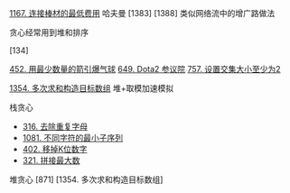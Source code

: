 [1167. 连接棒材的最低费用](https://leetcode-cn.com/problems/minimum-cost-to-connect-sticks/) 哈夫曼
[1383]
[1388] 类似网络流中的增广路做法

贪心经常用到堆和排序

[134]

[452. 用最少数量的箭引爆气球](https://leetcode-cn.com/problems/minimum-number-of-arrows-to-burst-balloons/)
[649. Dota2 参议院](https://leetcode-cn.com/problems/dota2-senate/)
[757.  设置交集大小至少为2](https://leetcode-cn.com/problems/set-intersection-size-at-least-two/)

[1354. 多次求和构造目标数组](https://leetcode-cn.com/problems/construct-target-array-with-multiple-sums/) 堆+取模加速模拟

栈贪心
- [316. 去除重复字母](https://leetcode-cn.com/problems/remove-duplicate-letters/)
- [1081. 不同字符的最小子序列](https://leetcode-cn.com/problems/smallest-subsequence-of-distinct-characters/)
- [402. 移掉K位数字](https://leetcode-cn.com/problems/remove-k-digits/)
- [321. 拼接最大数](https://leetcode-cn.com/problems/create-maximum-number/)

堆贪心
[871]
[1354. 多次求和构造目标数组]
